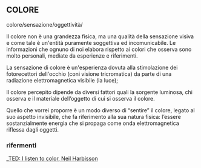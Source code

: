 ## COLORE

colore/sensazione/oggettività/

Il colore non è una grandezza fisica, ma una qualità della sensazione visiva e come tale è un'entità puramente soggettiva 
ed incomunicabile. Le informazioni che ognuno di noi elabora rispetto ai colori che osserva sono molto personali, mediate 
da esperienze e riferimenti.

La sensazione di colore è un'esperienza dovuta alla stimolazione dei fotorecettori dell'occhio (coni visione tricromatica) 
da parte di una radiazione elettromagnetica visibile (la luce); 

Il colore percepito dipende da diversi fattori quali la sorgente luminosa, chi osserva e il materiale dell’oggetto di cui si 
osserva il colore.

Quello che vorrei proporre è un modo diverso di “sentire” il colore, legato al suo aspetto invisibile, che fa riferimento 
alla sua natura fisica: l’essere sostanzialmente energia che si propaga come onda elettromagnetica riflessa dagli oggetti.




### rifermenti
[_TED: I listen to color, Neil Harbisson ](https://www.ted.com/talks/neil_harbisson_i_listen_to_color)





